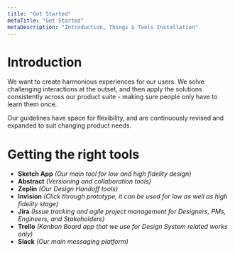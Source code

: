 ```yaml
---
title: "Get Started"
metaTitle: "Get Started"
metaDescription: "Introduction, Things & Tools Installation"
---
```


# Introduction
We want to create harmonious experiences for our users. We solve challenging interactions at the outset, and then apply the solutions consistently across our product suite - making sure people only have to learn them once.

Our guidelines have space for flexibility, and are continuously revised and expanded to suit changing product needs.

# Getting the right tools
- **Sketch App**  *(Our main tool for low and high fidelity design)*
- **Abstract**  *(Versioning and collaboration tools)*
- **Zeplin**  *(Our Design Handoff tools)*
- **Invision**  *(Click through prototype, it can be used for low as well as high fidelity stage)*
- **Jira**  *(Issue tracking and agile project management for Designers, PMs, Engineers, and Stakeholders)*
- **Trello**  *(Kanban Board app that we use for Design System related works only)*
- **Slack**  *(Our main messaging platform)*
    
